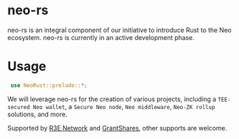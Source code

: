 # neo-rs

neo-rs is an integral component of our initiative to introduce Rust to the Neo ecosystem. neo-rs is currently in an
active development phase.

# Usage

```rust
 use NeoRust::prelude::*;
```

We will leverage neo-rs for the creation of various projects, including a `TEE-secured Neo wallet`,
a `Secure Neo node`, `Neo middleware`, `Neo-ZK rollup` solutions, and more.

Supported by [R3E Network](https://github.com/R3E-Network)
and [GrantShares](https://grantshares.io/app/details/155b825697b61f9f95292c8e466f6891), other supports are welcome.
